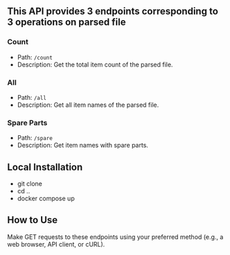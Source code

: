 ## This API provides 3 endpoints corresponding to 3 operations on parsed file


### Count
   - Path: `/count`
   - Description: Get the total item count of the parsed file.


### All
   - Path: `/all`
   - Description: Get all item names of the parsed file.


### Spare Parts
   - Path: `/spare`
   - Description: Get item names with spare parts.


## Local Installation
   - git clone
   - cd ..
   - docker compose up


## How to Use
Make GET requests to these endpoints using your preferred method (e.g., a web browser, API client, or cURL).


